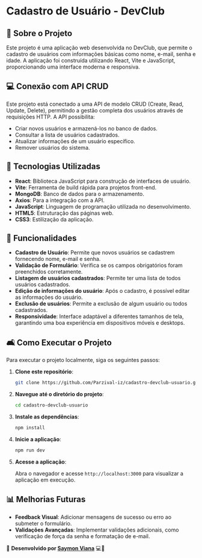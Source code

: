 # Cadastro de Usuário - DevClub

## 📌 Sobre o Projeto

Este projeto é uma aplicação web desenvolvida no DevClub, que permite o cadastro de usuários com informações básicas como nome, e-mail, senha e idade. A aplicação foi construída utilizando React, Vite e JavaScript, proporcionando uma interface moderna e responsiva.

## 💻 Conexão com API CRUD

Este projeto está conectado a uma API de modelo CRUD (Create, Read, Update, Delete), permitindo a gestão completa dos usuários através de requisições HTTP. A API possibilita:

- Criar novos usuários e armazená-los no banco de dados.
- Consultar a lista de usuários cadastrados.
- Atualizar informações de um usuário específico.
- Remover usuários do sistema.

## 🚀 Tecnologias Utilizadas

- **React**: Biblioteca JavaScript para construção de interfaces de usuário.
- **Vite**: Ferramenta de build rápida para projetos front-end.
- **MongoDB**: Banco de dados para o armazenamento.
- **Axios**: Para a integração com a API.
- **JavaScript**: Linguagem de programação utilizada no desenvolvimento.
- **HTML5**: Estruturação das páginas web.
- **CSS3**: Estilização da aplicação.

## 🎯 Funcionalidades

- **Cadastro de Usuário**: Permite que novos usuários se cadastrem fornecendo nome, e-mail e senha.
- **Validação de Formulário**: Verifica se os campos obrigatórios foram preenchidos corretamente.
- **Listagem de usuários cadastrados**: Permite ter uma lista de todos usuários cadastrados.
- **Edição de informações do usuário**: Após o cadastro, é possível editar as informações do usuário.
- **Exclusão de usuários**: Permite a exclusão de algum usuário ou todos cadastrados.
- **Responsividade**: Interface adaptável a diferentes tamanhos de tela, garantindo uma boa experiência em dispositivos móveis e desktops.

## 🛋️ Como Executar o Projeto

Para executar o projeto localmente, siga os seguintes passos:

1. **Clone este repositório**:

   ```bash
   git clone https://github.com/Parzival-iz/cadastro-devclub-usuario.git
   ```

2. **Navegue até o diretório do projeto**:

   ```bash
   cd cadastro-devclub-usuario
   ```

3. **Instale as dependências**:

   ```bash
   npm install
   ```

4. **Inicie a aplicação**:

   ```bash
   npm run dev
   ```

5. **Acesse a aplicação**:

   Abra o navegador e acesse `http://localhost:3000` para visualizar a aplicação em execução.


## 📊 Melhorias Futuras

- **Feedback Visual**: Adicionar mensagens de sucesso ou erro ao submeter o formulário.
- **Validações Avançadas**: Implementar validações adicionais, como verificação de força da senha e formatação de e-mail.

📌 **Desenvolvido por [Saymon Viana](https://github.com/Parzival-iz)** 💻🚀
